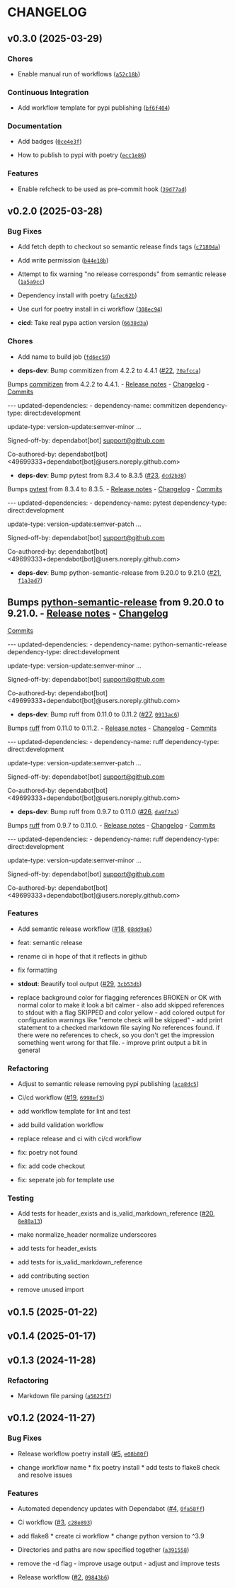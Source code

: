 # CHANGELOG


## v0.3.0 (2025-03-29)

### Chores

- Enable manual run of workflows
  ([`a52c18b`](https://github.com/flumi3/refcheck/commit/a52c18b49f5d479291ee5f8c3d8f1a8b1aec4669))

### Continuous Integration

- Add workflow template for pypi publishing
  ([`bf6f404`](https://github.com/flumi3/refcheck/commit/bf6f4049070e96aec80b1afab320b625192d9a83))

### Documentation

- Add badges
  ([`0ce4e3f`](https://github.com/flumi3/refcheck/commit/0ce4e3f6256f1228103a19cbe186044d785149db))

- How to publish to pypi with poetry
  ([`ecc1e86`](https://github.com/flumi3/refcheck/commit/ecc1e86d6211548634207be53c39c40324bf5168))

### Features

- Enable refcheck to be used as pre-commit hook
  ([`39d77ad`](https://github.com/flumi3/refcheck/commit/39d77adda324e0331c6d5a241158cba1ac846ff5))


## v0.2.0 (2025-03-28)

### Bug Fixes

- Add fetch depth to checkout so semantic release finds tags
  ([`c71804a`](https://github.com/flumi3/refcheck/commit/c71804a457a02de32c34a0d2dcc81d8f0d8e4013))

- Add write permission
  ([`b44e18b`](https://github.com/flumi3/refcheck/commit/b44e18ba5f6518f57098b09a4fb2ac42011b719c))

- Attempt to fix warning "no release corresponds" from semantic release
  ([`1a5a9cc`](https://github.com/flumi3/refcheck/commit/1a5a9cc0e7be7a30498b5a17b4d0a83feda285c2))

- Dependency install with poetry
  ([`afec62b`](https://github.com/flumi3/refcheck/commit/afec62b7e0b6b3c036addd1e0544b9ec6eddaa2c))

- Use curl for poetry install in ci workflow
  ([`308ec94`](https://github.com/flumi3/refcheck/commit/308ec94744a7f50161c882b29fa2029b242e2285))

- **cicd**: Take real pypa action version
  ([`6638d3a`](https://github.com/flumi3/refcheck/commit/6638d3a5a7b0e32679a64fbeb0474f3bc6d6956e))

### Chores

- Add name to build job
  ([`fd6ec59`](https://github.com/flumi3/refcheck/commit/fd6ec5979b79175424f2e96f687969800d01bede))

- **deps-dev**: Bump commitizen from 4.2.2 to 4.4.1
  ([#22](https://github.com/flumi3/refcheck/pull/22),
  [`70afcca`](https://github.com/flumi3/refcheck/commit/70afcca83009ba5fd5dbada14eca8ab476832e97))

Bumps [commitizen](https://github.com/commitizen-tools/commitizen) from 4.2.2 to 4.4.1. - [Release
  notes](https://github.com/commitizen-tools/commitizen/releases) -
  [Changelog](https://github.com/commitizen-tools/commitizen/blob/master/CHANGELOG.md) -
  [Commits](https://github.com/commitizen-tools/commitizen/compare/v4.2.2...v4.4.1)

--- updated-dependencies: - dependency-name: commitizen dependency-type: direct:development

update-type: version-update:semver-minor ...

Signed-off-by: dependabot[bot] <support@github.com>

Co-authored-by: dependabot[bot] <49699333+dependabot[bot]@users.noreply.github.com>

- **deps-dev**: Bump pytest from 8.3.4 to 8.3.5 ([#23](https://github.com/flumi3/refcheck/pull/23),
  [`dcd2b38`](https://github.com/flumi3/refcheck/commit/dcd2b3889137896b292bf04419e0e52a53d9bf19))

Bumps [pytest](https://github.com/pytest-dev/pytest) from 8.3.4 to 8.3.5. - [Release
  notes](https://github.com/pytest-dev/pytest/releases) -
  [Changelog](https://github.com/pytest-dev/pytest/blob/main/CHANGELOG.rst) -
  [Commits](https://github.com/pytest-dev/pytest/compare/8.3.4...8.3.5)

--- updated-dependencies: - dependency-name: pytest dependency-type: direct:development

update-type: version-update:semver-patch ...

Signed-off-by: dependabot[bot] <support@github.com>

Co-authored-by: dependabot[bot] <49699333+dependabot[bot]@users.noreply.github.com>

- **deps-dev**: Bump python-semantic-release from 9.20.0 to 9.21.0
  ([#21](https://github.com/flumi3/refcheck/pull/21),
  [`f1a3ad7`](https://github.com/flumi3/refcheck/commit/f1a3ad7452916c490c64c819880de572d6415df8))

Bumps [python-semantic-release](https://github.com/python-semantic-release/python-semantic-release)
  from 9.20.0 to 9.21.0. - [Release
  notes](https://github.com/python-semantic-release/python-semantic-release/releases) -
  [Changelog](https://github.com/python-semantic-release/python-semantic-release/blob/master/CHANGELOG.rst)
  -
  [Commits](https://github.com/python-semantic-release/python-semantic-release/compare/v9.20...v9.21)

--- updated-dependencies: - dependency-name: python-semantic-release dependency-type:
  direct:development

update-type: version-update:semver-minor ...

Signed-off-by: dependabot[bot] <support@github.com>

Co-authored-by: dependabot[bot] <49699333+dependabot[bot]@users.noreply.github.com>

- **deps-dev**: Bump ruff from 0.11.0 to 0.11.2 ([#27](https://github.com/flumi3/refcheck/pull/27),
  [`0913ac6`](https://github.com/flumi3/refcheck/commit/0913ac6ce5892e0c5d4e446d6040a8c38066e87e))

Bumps [ruff](https://github.com/astral-sh/ruff) from 0.11.0 to 0.11.2. - [Release
  notes](https://github.com/astral-sh/ruff/releases) -
  [Changelog](https://github.com/astral-sh/ruff/blob/main/CHANGELOG.md) -
  [Commits](https://github.com/astral-sh/ruff/compare/0.11.0...0.11.2)

--- updated-dependencies: - dependency-name: ruff dependency-type: direct:development

update-type: version-update:semver-patch ...

Signed-off-by: dependabot[bot] <support@github.com>

Co-authored-by: dependabot[bot] <49699333+dependabot[bot]@users.noreply.github.com>

- **deps-dev**: Bump ruff from 0.9.7 to 0.11.0 ([#26](https://github.com/flumi3/refcheck/pull/26),
  [`da9f7a3`](https://github.com/flumi3/refcheck/commit/da9f7a3e3d71bcf078f5b51db42926e2990bc4dc))

Bumps [ruff](https://github.com/astral-sh/ruff) from 0.9.7 to 0.11.0. - [Release
  notes](https://github.com/astral-sh/ruff/releases) -
  [Changelog](https://github.com/astral-sh/ruff/blob/main/CHANGELOG.md) -
  [Commits](https://github.com/astral-sh/ruff/compare/0.9.7...0.11.0)

--- updated-dependencies: - dependency-name: ruff dependency-type: direct:development

update-type: version-update:semver-minor ...

Signed-off-by: dependabot[bot] <support@github.com>

Co-authored-by: dependabot[bot] <49699333+dependabot[bot]@users.noreply.github.com>

### Features

- Add semantic release workflow ([#18](https://github.com/flumi3/refcheck/pull/18),
  [`08dd9a6`](https://github.com/flumi3/refcheck/commit/08dd9a6d96900ff38f9e17d131bc4b0be90088ef))

* feat: semantic release

* rename ci in hope of that it reflects in github

* fix formatting

- **stdout**: Beautify tool output ([#29](https://github.com/flumi3/refcheck/pull/29),
  [`3cb53db`](https://github.com/flumi3/refcheck/commit/3cb53db116ffcdf417de9436ae657c8c7bf170c1))

- replace background color for flagging references BROKEN or OK with normal color to make it look a
  bit calmer - also add skipped references to stdout with a flag SKIPPED and color yellow - add
  colored output for configuration warnings like "remote check will be skipped" - add print
  statement to a checked markdown file saying No references found. if there were no references to
  check, so you don't get the impression something went wrong for that file. - improve print output
  a bit in general

### Refactoring

- Adjust to semantic release removing pypi publishing
  ([`aca8dc5`](https://github.com/flumi3/refcheck/commit/aca8dc5dd301cdddd4aff5cbf412e39f6d3e4686))

- Ci/cd workflow ([#19](https://github.com/flumi3/refcheck/pull/19),
  [`6998ef3`](https://github.com/flumi3/refcheck/commit/6998ef3ef1f5978b371eaa8f361d15e7b908ffbe))

* add workflow template for lint and test

* add build validation workflow

* replace release and ci with ci/cd workflow

* fix: poetry not found

* fix: add code checkout

* fix: seperate job for template use

### Testing

- Add tests for header_exists and is_valid_markdown_reference
  ([#20](https://github.com/flumi3/refcheck/pull/20),
  [`8e80a13`](https://github.com/flumi3/refcheck/commit/8e80a1331431a6b96b412544690a5b55afa03695))

* make normalize_header normalize underscores

* add tests for header_exists

* add tests for is_valid_markdown_reference

* add contributing section

* remove unused import


## v0.1.5 (2025-01-22)


## v0.1.4 (2025-01-17)


## v0.1.3 (2024-11-28)

### Refactoring

- Markdown file parsing
  ([`a5625f7`](https://github.com/flumi3/refcheck/commit/a5625f7965aeb271426aca1374de63d9157abddf))


## v0.1.2 (2024-11-27)

### Bug Fixes

- Release workflow poetry install ([#5](https://github.com/flumi3/refcheck/pull/5),
  [`e08b80f`](https://github.com/flumi3/refcheck/commit/e08b80f43035c3d99ec1d31453d96d1e281d535f))

* change workflow name * fix poetry install * add tests to flake8 check and resolve issues

### Features

- Automated dependency updates with Dependabot ([#4](https://github.com/flumi3/refcheck/pull/4),
  [`0fa58ff`](https://github.com/flumi3/refcheck/commit/0fa58ff14dd9a872eec264554c66c5463d50b021))

- Ci workflow ([#3](https://github.com/flumi3/refcheck/pull/3),
  [`c28e893`](https://github.com/flumi3/refcheck/commit/c28e893afc6c0fc4e24212097e1fb5431a3f90e4))

* add flake8 * create ci workflow * change python version to ^3.9

- Directories and paths are now specified together
  ([`a391558`](https://github.com/flumi3/refcheck/commit/a3915586e4ed50b69ab7fd7e7e3793d21776e7d0))

- remove the -d flag - improve usage output - adjust and improve tests

- Release workflow ([#2](https://github.com/flumi3/refcheck/pull/2),
  [`09843b6`](https://github.com/flumi3/refcheck/commit/09843b676316af83ac92e5482b5ecff30864511b))
